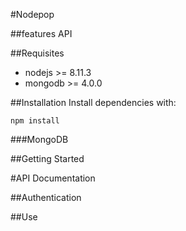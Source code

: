 #Nodepop

##features API

##Requisites
 * nodejs >= 8.11.3
 * mongodb >= 4.0.0

##Installation
Install dependencies with:

```shell
npm install
```

###MongoDB


##Getting Started


#API Documentation

##Authentication

##Use


